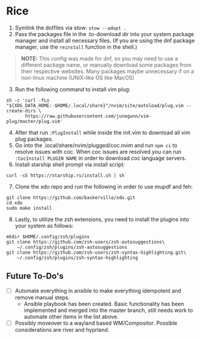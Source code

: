 # Rice

1. Symlink the dotfiles via stow: `stow --adopt .`
2. Pass the packages file in the .to-download dir into your system package
   manager and install all necessary files. (If you are using the dnf package
   manager, use the `reinstall` function in the shell.)

> **NOTE:** This config was made for dnf, so you may need to use a different package name,
> or manually download some packages from their respective websites.
> Many packages maybe unnecessary if on a non-linux machine (UNIX-like OS like MacOS)

3. Run the following command to install vim plug:

```
sh -c 'curl -fLo "${XDG_DATA_HOME:-$HOME/.local/share}"/nvim/site/autoload/plug.vim --create-dirs \
       https://raw.githubusercontent.com/junegunn/vim-plug/master/plug.vim'
```

4. After that run `:PlugInstall` while inside the init.vim to download all vim
   plug packages.
5. Go into the .local/share/nvim/plugged/coc.nvim and run `npm ci` to resolve
   issues with coc. When coc issues are resolved you can run `:CocInstall PLUGIN
   NAME` in order to download coc language servers.
6. Install starship shell prompt via install script:

```
curl -sS https://starship.rs/install.sh | sh
```

7. Clone the xdo repo and run the following in order to use mupdf and
   feh:

```
git clone https://github.com/baskerville/xdo.git
cd xdo
sudo make install
```

8. Lastly, to utilize the zsh extensions, you need to install the plugins into your
    system as follows:

```
mkdir $HOME/.config/zsh/plugins
git clone https://github.com/zsh-users/zsh-autosuggestions\
    ~/.config/zsh/plugins/zsh-autosuggestions
git clone https://github.com/zsh-users/zsh-syntax-highlighting.git\
    ~/.config/zsh/plugins/zsh-syntax-highlighting
```

## Future To-Do's

- [ ] Automate everything in ansible to make everything idempotent and remove
  manual steps.
  - Ansible playbook has been created. Basic functionality has been implemented
    and merged into the master branch, still needs work to automate other items
    in the list above.
- [ ] Possibly moveover to a wayland based WM/Compositor. Possible considerations
  are river and hyprland.
